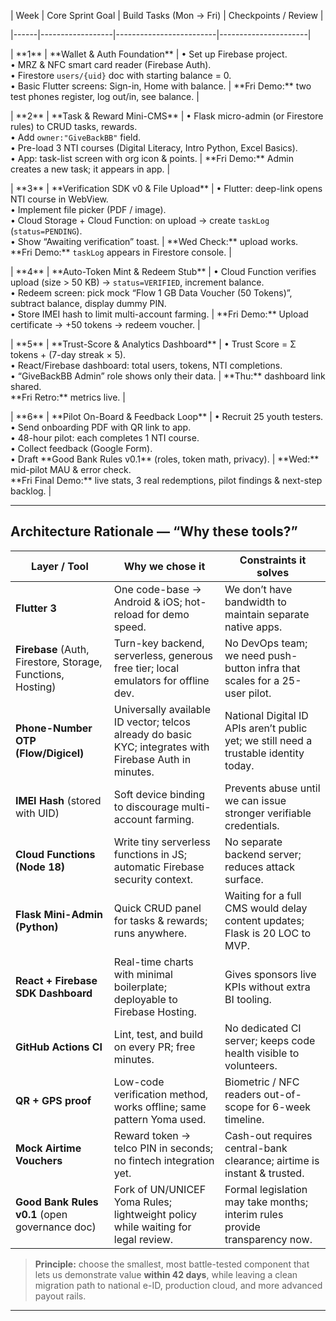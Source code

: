 | Week | Core Sprint Goal | Build Tasks (Mon → Fri) | Checkpoints / Review |

|------|------------------|-------------------------|----------------------|

| \*\*1\*\* | \*\*Wallet \& Auth Foundation\*\* | • Set up Firebase project.<br>• MRZ & NFC smart card reader (Firebase Auth).<br>• Firestore `users/{uid}` doc with starting balance = 0.<br>• Basic Flutter screens: Sign-in, Home with balance. | \*\*Fri Demo:\*\* two test phones register, log out/in, see balance. |

| \*\*2\*\* | \*\*Task \& Reward Mini-CMS\*\* | • Flask micro-admin (or Firestore rules) to CRUD tasks, rewards.<br>• Add `owner:"GiveBackBB"` field.<br>• Pre-load 3 NTI courses (Digital Literacy, Intro Python, Excel Basics).<br>• App: task-list screen with org icon \& points. | \*\*Fri Demo:\*\* Admin creates a new task; it appears in app. |

| \*\*3\*\* | \*\*Verification SDK v0 \& File Upload\*\* | • Flutter: deep-link opens NTI course in WebView.<br>• Implement file picker (PDF / image).<br>• Cloud Storage + Cloud Function: on upload → create `taskLog` (`status=PENDING`).<br>• Show “Awaiting verification” toast. | \*\*Wed Check:\*\* upload works.<br>\*\*Fri Demo:\*\* `taskLog` appears in Firestore console. |

| \*\*4\*\* | \*\*Auto-Token Mint \& Redeem Stub\*\* | • Cloud Function verifies upload (size > 50 KB) → `status=VERIFIED`, increment balance.<br>• Redeem screen: pick mock “Flow 1 GB Data Voucher (50 Tokens)”, subtract balance, display dummy PIN.<br>• Store IMEI hash to limit multi-account farming. | \*\*Fri Demo:\*\* Upload certificate → +50 tokens → redeem voucher. |

| \*\*5\*\* | \*\*Trust-Score \& Analytics Dashboard\*\* | • Trust Score = Σ tokens + (7-day streak × 5).<br>• React/Firebase dashboard: total users, tokens, NTI completions.<br>• “GiveBackBB Admin” role shows only their data. | \*\*Thu:\*\* dashboard link shared.<br>\*\*Fri Retro:\*\* metrics live. |

| \*\*6\*\* | \*\*Pilot On-Board \& Feedback Loop\*\* | • Recruit 25 youth testers.<br>• Send onboarding PDF with QR link to app.<br>• 48-hour pilot: each completes 1 NTI course.<br>• Collect feedback (Google Form).<br>• Draft \*\*Good Bank Rules v0.1\*\* (roles, token math, privacy). | \*\*Wed:\*\* mid-pilot MAU \& error check.<br>\*\*Fri Final Demo:\*\* live stats, 3 real redemptions, pilot findings \& next-step backlog. |

---

## Architecture Rationale — “Why these tools?”

| Layer / Tool | Why we chose it | Constraints it solves |
|--------------|-----------------|-----------------------|
| **Flutter 3** | One code-base → Android & iOS; hot-reload for demo speed. | We don’t have bandwidth to maintain separate native apps. |
| **Firebase** (Auth, Firestore, Storage, Functions, Hosting) | Turn-key backend, serverless, generous free tier; local emulators for offline dev. | No DevOps team; we need push-button infra that scales for a 25-user pilot. |
| **Phone-Number OTP (Flow/Digicel)** | Universally available ID vector; telcos already do basic KYC; integrates with Firebase Auth in minutes. | National Digital ID APIs aren’t public yet; we still need a trustable identity today. |
| **IMEI Hash** (stored with UID) | Soft device binding to discourage multi-account farming. | Prevents abuse until we can issue stronger verifiable credentials. |
| **Cloud Functions (Node 18)** | Write tiny serverless functions in JS; automatic Firebase security context. | No separate backend server; reduces attack surface. |
| **Flask Mini-Admin (Python)** | Quick CRUD panel for tasks & rewards; runs anywhere. | Waiting for a full CMS would delay content updates; Flask is 20 LOC to MVP. |
| **React + Firebase SDK Dashboard** | Real-time charts with minimal boilerplate; deployable to Firebase Hosting. | Gives sponsors live KPIs without extra BI tooling. |
| **GitHub Actions CI** | Lint, test, and build on every PR; free minutes. | No dedicated CI server; keeps code health visible to volunteers. |
| **QR + GPS proof** | Low-code verification method, works offline; same pattern Yoma used. | Biometric / NFC readers out-of-scope for 6-week timeline. |
| **Mock Airtime Vouchers** | Reward token → telco PIN in seconds; no fintech integration yet. | Cash-out requires central-bank clearance; airtime is instant & trusted. |
| **Good Bank Rules v0.1** (open governance doc) | Fork of UN/UNICEF Yoma Rules; lightweight policy while waiting for legal review. | Formal legislation may take months; interim rules provide transparency now. |

> **Principle:** choose the smallest, most battle-tested component that lets us demonstrate value **within 42 days**, while leaving a clean migration path to national e-ID, production cloud, and more advanced payout rails.

---




